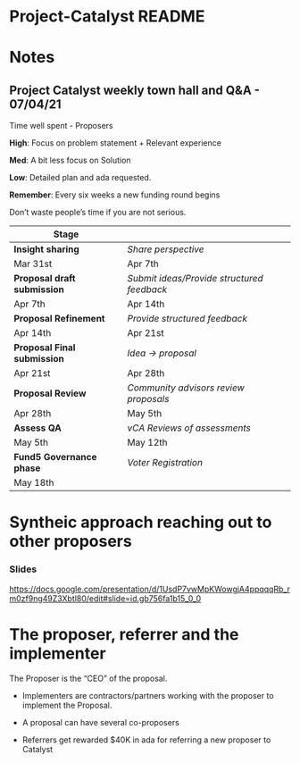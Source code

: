 # Project-Catalyst README


# Notes

## Project Catalyst weekly town hall and Q&A - 07/04/21

Time well spent - Proposers

**High**: Focus on problem statement + Relevant experience

**Med**: A bit less focus on Solution

**Low**: Detailed plan and ada requested.

**Remember**: Every six weeks a new funding round begins

Don’t waste people’s time if you are not serious.


| Stage | |
|--- | ---|
| **Insight sharing** | *Share perspective*|
| Mar 31st | Apr 7th|
| **Proposal draft submission** | *Submit ideas/Provide structured feedback*|
| Apr 7th | Apr 14th |
| **Proposal Refinement** |*Provide structured feedback*|
| Apr 14th | Apr 21st |
| **Proposal Final submission** | *Idea -> proposal* |
| Apr 21st | Apr 28th |
| **Proposal Review** | *Community advisors review proposals* |
| Apr 28th | May 5th |
| **Assess QA** | *vCA Reviews of assessments* |
| May 5th | May 12th |
| **Fund5 Governance phase** | *Voter Registration* |
| May 18th | |
 


# Syntheic approach reaching out to other proposers



### Slides

https://docs.google.com/presentation/d/1UsdP7vwMpKWowgjA4ppqqqRb_rm0zf9ng49Z3Xbtl80/edit#slide=id.gb756fa1b15_0_0


# The proposer, referrer and the implementer

The Proposer is the “CEO” of the proposal.

* Implementers are contractors/partners working with the proposer to implement the Proposal.

* A proposal can have several co-proposers

* Referrers get rewarded $40K in ada for referring a new proposer to Catalyst


